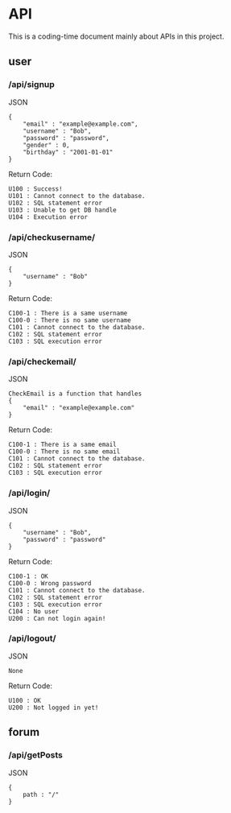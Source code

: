 # API
This is a coding-time document mainly about APIs in this project.

## user
### /api/signup
JSON

	{
		"email" : "example@example.com",
		"username" : "Bob",
		"password" : "password",
		"gender" : 0,
		"birthday" : "2001-01-01"
	}

Return Code:

    U100 : Success!
    U101 : Cannot connect to the database.
    U102 : SQL statement error
    U103 : Unable to get DB handle
    U104 : Execution error
    
### /api/checkusername/
JSON

	{
		"username" : "Bob"
	}

Return Code:

    C100-1 : There is a same username
    C100-0 : There is no same username
    C101 : Cannot connect to the database.
    C102 : SQL statement error
    C103 : SQL execution error
    
### /api/checkemail/
JSON

	CheckEmail is a function that handles
	{
		"email" : "example@example.com"
	}

Return Code:

    C100-1 : There is a same email
    C100-0 : There is no same email
    C101 : Cannot connect to the database.
    C102 : SQL statement error
    C103 : SQL execution error
    
### /api/login/
JSON

	{
		"username" : "Bob",
		"password" : "password"
	}

Return Code:

    C100-1 : OK
    C100-0 : Wrong password
    C101 : Cannot connect to the database.
    C102 : SQL statement error
    C103 : SQL execution error
    C104 : No user
    U200 : Can not login again!

### /api/logout/
JSON

    None

Return Code:

    U100 : OK
    U200 : Not logged in yet!

## forum
### /api/getPosts
JSON

    {
        path : "/"
    }